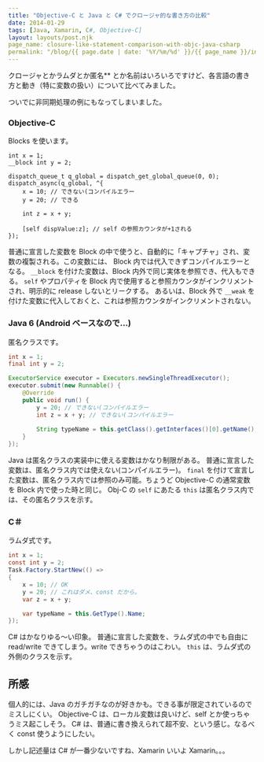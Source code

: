 ```yaml
---
title: "Objective-C と Java と C# でクロージャ的な書き方の比較"
date: 2014-01-29
tags: [Java, Xamarin, C#, Objective-C]
layout: layouts/post.njk
page_name: closure-like-statement-comparison-with-objc-java-csharp
permalink: "/blog/{{ page.date | date: '%Y/%m/%d' }}/{{ page_name }}/index.html"
---
```


クロージャとかラムダとか匿名** とか名前はいろいろですけど、各言語の書き方と動き（特に変数の扱い）について比べてみました。

ついでに非同期処理の例にもなってしまいました。
<!--more-->
### Objective-C

Blocks を使います。

```objc Obj-C
int x = 1;
__block int y = 2;

dispatch_queue_t q_global = dispatch_get_global_queue(0, 0);
dispatch_async(q_global, ^{
    x = 10; // できない(コンパイルエラー
    y = 20; // できる
    
    int z = x + y;
    
    [self dispValue:z]; // self の参照カウンタが+1される
});
```

普通に宣言した変数を Block の中で使うと、自動的に「キャプチャ」され、変数の複製される。この変数には、 Block 内では代入できずコンパイルエラーとなる。
``__block`` を付けた変数は、Block 内外で同じ実体を参照でき、代入もできる。
``self`` やプロパティを Block 内で使用すると参照カウンタがインクリメントされ、明示的に release しないとリークする。
あるいは、Block 外で ``__weak`` を付けた変数に代入しておくと、これは参照カウンタがインクリメントされない。


### Java 6 (Android ベースなので…)

匿名クラスです。

```java Java
int x = 1;
final int y = 2;

ExecutorService executor = Executors.newSingleThreadExecutor();
executor.submit(new Runnable() {
	@Override
	public void run() {
		y = 20; // できない(コンパイルエラー
		int z = x + y; // できない(コンパイルエラー
		
		String typeName = this.getClass().getInterfaces()[0].getName(); // Runnable になる
	}
});
```

Java は匿名クラスの実装中に使える変数はかなり制限がある。
普通に宣言した変数は、匿名クラス内では使えない(コンパイルエラー)。
``final`` を付けて宣言した変数は、匿名クラス内では参照のみ可能。ちょうど Objective-C の通常変数を Block 内で使った時と同じ。
Obj-C の ``self`` にあたる ``this`` は匿名クラス内では、その匿名クラスを示す。

### C＃

ラムダ式です。

```csharp C#
int x = 1;
const int y = 2;
Task.Factory.StartNew(() => 
{
    x = 10; // OK
    y = 20; // これはダメ、const だから。
    var z = x + y;

    var typeName = this.GetType().Name;
});
```

C# はかなりゆる〜い印象。
普通に宣言した変数を、ラムダ式の中でも自由に read/write できてしまう。write できちゃうのはこわい。
``this`` は、ラムダ式の外側のクラスを示す。
　

## 所感

個人的には、Java のガチガチなのが好きかも。できる事が限定されているのでミスしにくい。
Objective-C は、ローカル変数は良いけど、self とか使っちゃうミス起こしそう。
C# は、普通に書き換えられて超不安、という感じ。なるべく const 使うようにしたい。
　
　
　

しかし記述量は C# が一番少ないですね、Xamarin いいよ Xamarin。。。